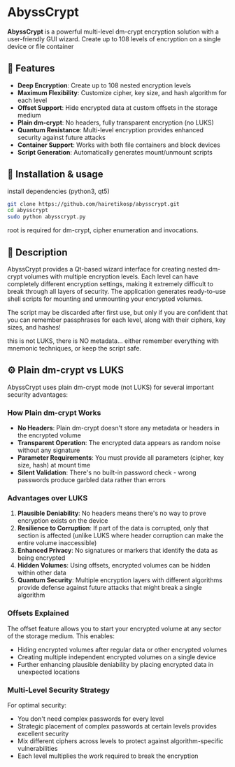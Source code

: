 # AbyssCrypt

**AbyssCrypt** is a powerful multi-level dm-crypt encryption solution with a user-friendly GUI wizard.  Create up to 108 levels of encryption on a single device or file container

## 🔐 Features

- **Deep Encryption**: Create up to 108 nested encryption levels
- **Maximum Flexibility**: Customize cipher, key size, and hash algorithm for each level
- **Offset Support**: Hide encrypted data at custom offsets in the storage medium
- **Plain dm-crypt**: No headers, fully transparent encryption (no LUKS)
- **Quantum Resistance**: Multi-level encryption provides enhanced security against future attacks
- **Container Support**: Works with both file containers and block devices
- **Script Generation**: Automatically generates mount/unmount scripts

## 🚀 Installation & usage

install dependencies (python3, qt5)

```bash
git clone https://github.com/hairetikosp/abysscrypt.git
cd abysscrypt
sudo python abysscrypt.py
```

root is required for dm-crypt, cipher enumeration and invocations.

## 📝 Description

AbyssCrypt provides a Qt-based wizard interface for creating nested dm-crypt volumes with multiple encryption levels. Each level can have completely different encryption settings, making it extremely difficult to break through all layers of security. The application generates ready-to-use shell scripts for mounting and unmounting your encrypted volumes.

The script may be discarded after first use, but only if you are confident that you can remember passphrases for each level, along with their ciphers, key sizes, and hashes!

this is not LUKS, there is NO metadata... either remember everything with mnemonic techniques, or keep the script safe.

## ⚙️ Plain dm-crypt vs LUKS

AbyssCrypt uses plain dm-crypt mode (not LUKS) for several important security advantages:

### How Plain dm-crypt Works

- **No Headers**: Plain dm-crypt doesn't store any metadata or headers in the encrypted volume
- **Transparent Operation**: The encrypted data appears as random noise without any signature
- **Parameter Requirements**: You must provide all parameters (cipher, key size, hash) at mount time
- **Silent Validation**: There's no built-in password check - wrong passwords produce garbled data rather than errors

### Advantages over LUKS

1. **Plausible Deniability**: No headers means there's no way to prove encryption exists on the device
2. **Resilience to Corruption**: If part of the data is corrupted, only that section is affected (unlike LUKS where header corruption can make the entire volume inaccessible)
3. **Enhanced Privacy**: No signatures or markers that identify the data as being encrypted
4. **Hidden Volumes**: Using offsets, encrypted volumes can be hidden within other data
5. **Quantum Security**: Multiple encryption layers with different algorithms provide defense against future attacks that might break a single algorithm

### Offsets Explained

The offset feature allows you to start your encrypted volume at any sector of the storage medium. This enables:

- Hiding encrypted volumes after regular data or other encrypted volumes
- Creating multiple independent encrypted volumes on a single device
- Further enhancing plausible deniability by placing encrypted data in unexpected locations

### Multi-Level Security Strategy

For optimal security:
- You don't need complex passwords for every level
- Strategic placement of complex passwords at certain levels provides excellent security
- Mix different ciphers across levels to protect against algorithm-specific vulnerabilities
- Each level multiplies the work required to break the encryption
